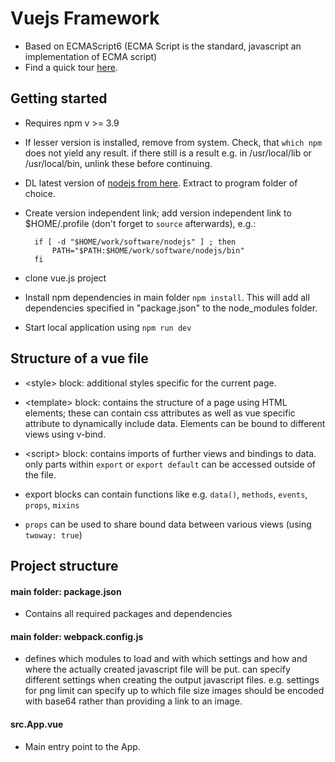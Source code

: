 Vuejs Framework
===============

- Based on ECMAScript6 (ECMA Script is the standard, javascript an implementation of ECMA script)
- Find a quick tour [here](https://vuejs.org/guide/).

## Getting started

- Requires npm v >= 3.9
- If lesser version is installed, remove from system. Check, that ```which npm``` does not yield any result.
if there still is a result e.g. in /usr/local/lib or /usr/local/bin, unlink these before continuing.
- DL latest version of [nodejs from here](https://nodejs.org/). Extract to program folder of choice.
- Create version independent link; add version independent link to $HOME/.profile
(don't forget to ```source``` afterwards), e.g.:

        if [ -d "$HOME/work/software/nodejs" ] ; then
            PATH="$PATH:$HOME/work/software/nodejs/bin"
        fi

- clone vue.js project
- Install npm dependencies in main folder ```npm install```. This will add all dependencies
specified in "package.json" to the node_modules folder.
- Start local application using ```npm run dev```

## Structure of a vue file
- \<style> block: additional styles specific for the current page.
- \<template> block: contains the structure of a page using HTML elements; these can contain css attributes
as well as vue specific attribute to dynamically include data. Elements can be bound to different views using v-bind.
- \<script> block: contains imports of further views and bindings to data. only parts within ```export``` or
```export default``` can be accessed outside of the file.


- export blocks can contain functions like e.g. ```data()```, ```methods```, ```events```, ```props```, ```mixins```
- ```props``` can be used to share bound data between various views (using ```twoway: true```)

## Project structure

#### main folder: package.json
- Contains all required packages and dependencies

#### main folder: webpack.config.js
- defines which modules to load and with which settings and how and where the actually created javascript file
will be put. can specify different settings when creating the output javascript files. e.g. settings for png limit
can specify up to which file size images should be encoded with base64 rather than providing a link to an image.

#### src.App.vue
- Main entry point to the App.
